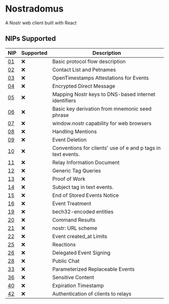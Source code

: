 # Nostradomus
A Nostr web client built with React

## NIPs Supported

| NIP                                                            | Supported     | Description                                                  |
| -------------------------------------------------------------- | ------------- | ------------------------------------------------------------ |
| [01](https://github.com/nostr-protocol/nips/blob/master/01.md) | ❌            | Basic protocol flow description                              |
| [02](https://github.com/nostr-protocol/nips/blob/master/02.md) | ❌            | Contact List and Petnames                                    |
| [03](https://github.com/nostr-protocol/nips/blob/master/03.md) | ❌             | OpenTimestamps Attestations for Events                       |
| [04](https://github.com/nostr-protocol/nips/blob/master/04.md) | ❌            | Encrypted Direct Message                                     |
| [05](https://github.com/nostr-protocol/nips/blob/master/05.md) | ❌            | Mapping Nostr keys to DNS-based internet identifiers         |
| [06](https://github.com/nostr-protocol/nips/blob/master/06.md) | ❌             | Basic key derivation from mnemonic seed phrase               |
| [07](https://github.com/nostr-protocol/nips/blob/master/07.md) | ❌            | window.nostr capability for web browsers                     |
| [08](https://github.com/nostr-protocol/nips/blob/master/08.md) | ❌            | Handling Mentions                                            |
| [09](https://github.com/nostr-protocol/nips/blob/master/09.md) | ❌            | Event Deletion                                               |
| [10](https://github.com/nostr-protocol/nips/blob/master/10.md) | ❌            | Conventions for clients' use of e and p tags in text events. |
| [11](https://github.com/nostr-protocol/nips/blob/master/11.md) | ❌            | Relay Information Document                                   |
| [12](https://github.com/nostr-protocol/nips/blob/master/12.md) | ❌             | Generic Tag Queries                                          |
| [13](https://github.com/nostr-protocol/nips/blob/master/13.md) | ❌            | Proof of Work                                                |
| [14](https://github.com/nostr-protocol/nips/blob/master/14.md) | ❌            | Subject tag in text events.                                  |
| [15](https://github.com/nostr-protocol/nips/blob/master/15.md) | ❌             | End of Stored Events Notice                                  |
| [16](https://github.com/nostr-protocol/nips/blob/master/16.md) | ❌            | Event Treatment                                              |
| [19](https://github.com/nostr-protocol/nips/blob/master/19.md) | ❌            | bech32-encoded entities                                       |
| [20](https://github.com/nostr-protocol/nips/blob/master/20.md) | ❌            | Command Results                                      |
| [21](https://github.com/nostr-protocol/nips/blob/master/21.md) | ❌            | nostr: URL scheme                                       |
| [22](https://github.com/nostr-protocol/nips/blob/master/22.md) | ❌             | Event created_at Limits                                      |
| [25](https://github.com/nostr-protocol/nips/blob/master/25.md) | ❌            | Reactions                                                    |
| [26](https://github.com/nostr-protocol/nips/blob/master/26.md) | ❌            | Delegated Event Signing                                                    |
| [28](https://github.com/nostr-protocol/nips/blob/master/28.md) | ❌             | Public Chat                                                  |
| [33](https://github.com/nostr-protocol/nips/blob/master/33.md) | ❌             | Parameterized Replaceable Events                                                  |
| [36](https://github.com/nostr-protocol/nips/blob/master/36.md) | ❌             | Sensitive Content                                                |
| [40](https://github.com/nostr-protocol/nips/blob/master/40.md) | ❌             | Expiration Timestamp                                                 |
| [42](https://github.com/nostr-protocol/nips/blob/master/42.md) | ❌             | Authentication of clients to relays                                                |

